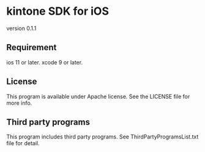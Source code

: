 kintone SDK for iOS
===========
version 0.1.1

## Requirement
ios 11 or later.
xcode 9 or later.

## License
This program is available under Apache license. See the LICENSE file for more info.

## Third party programs
This program includes third party programs. See ThirdPartyProgramsList.txt file for detail.
